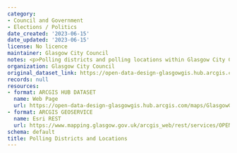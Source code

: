 ```yaml
---
category:
- Council and Government
- Elections / Politics
date_created: '2023-06-15'
date_updated: '2023-06-15'
license: No licence
maintainer: Glasgow City Council
notes: <p>Polling districts and polling locations within Glasgow City Council.</p>
organization: Glasgow City Council
original_dataset_link: https://open-data-design-glasgowgis.hub.arcgis.com/maps/GlasgowGIS::polling-districts-and-locations
records: null
resources:
- format: ARCGIS HUB DATASET
  name: Web Page
  url: https://open-data-design-glasgowgis.hub.arcgis.com/maps/GlasgowGIS::polling-districts-and-locations
- format: ARCGIS GEOSERVICE
  name: Esri REST
  url: https://www.mapping.glasgow.gov.uk/arcgis_web/rest/services/OPEN_DATA/Polling_Districts_Stations/MapServer
schema: default
title: Polling Districts and Locations
---
```

